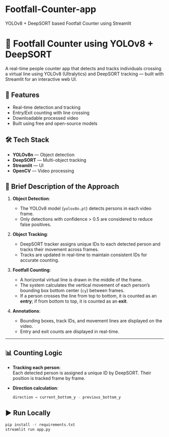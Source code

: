 # Footfall-Counter-app
YOLOv8 + DeepSORT based Footfall Counter using Streamlit

# 🧠 Footfall Counter using YOLOv8 + DeepSORT

A real-time people counter app that detects and tracks individuals crossing a virtual line using YOLOv8 (Ultralytics) and DeepSORT tracking — built with Streamlit for an interactive web UI.

## 🚀 Features
- Real-time detection and tracking
- Entry/Exit counting with line crossing
- Downloadable processed video
- Built using free and open-source models

## 🛠️ Tech Stack
- **YOLOv8n** — Object detection
- **DeepSORT** — Multi-object tracking
- **Streamlit** — UI
- **OpenCV** — Video processing


## 🚀 Brief Description of the Approach

1. **Object Detection**:  
   - The YOLOv8 model (`yolov8n.pt`) detects persons in each video frame.
   - Only detections with confidence > 0.5 are considered to reduce false positives.

2. **Object Tracking**:  
   - DeepSORT tracker assigns unique IDs to each detected person and tracks their movement across frames.
   - Tracks are updated in real-time to maintain consistent IDs for accurate counting.

3. **Footfall Counting**:  
   - A horizontal virtual line is drawn in the middle of the frame.
   - The system calculates the vertical movement of each person’s bounding box bottom center (`cy`) between frames.
   - If a person crosses the line from top to bottom, it is counted as an **entry**; if from bottom to top, it is counted as an **exit**.

4. **Annotations**:  
   - Bounding boxes, track IDs, and movement lines are displayed on the video.
   - Entry and exit counts are displayed in real-time.

---

## 📊 Counting Logic 

- **Tracking each person**:  
  Each detected person is assigned a unique ID by DeepSORT. Their position is tracked frame by frame.

- **Direction calculation**:  
  ```python
  direction = current_bottom_y - previous_bottom_y

## ▶️ Run Locally
```bash
pip install -r requirements.txt
streamlit run app.py

